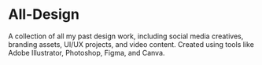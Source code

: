 # All-Design
A collection of all my past design work, including social media creatives, branding assets, UI/UX projects, and video content. Created using tools like Adobe Illustrator, Photoshop, Figma, and Canva.
